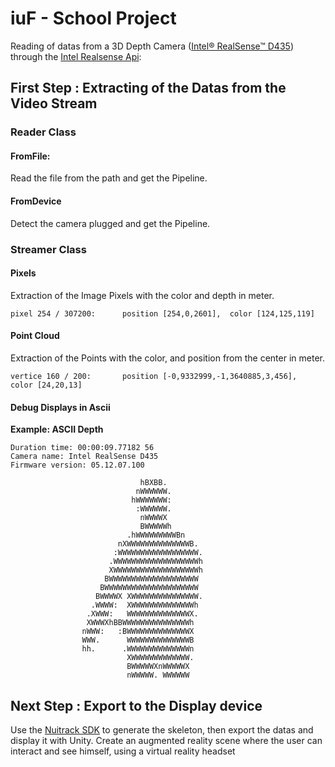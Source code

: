 # iuF - School Project
Reading of datas from a 3D Depth Camera ([Intel® RealSense™ D435](https://www.intelrealsense.com/depth-camera-d435/)) through the [Intel Realsense Api](https://github.com/IntelRealSense/librealsense):

## First Step : Extracting of the Datas from the Video Stream

### Reader Class
#### FromFile: 
Read the file from the path and get the Pipeline.

#### FromDevice
Detect the camera plugged and get the Pipeline.

### Streamer Class
#### Pixels
Extraction of the Image Pixels with the color and depth in meter.
```
pixel 254 / 307200:      position [254,0,2601],  color [124,125,119]
```
#### Point Cloud
Extraction of the Points with the color, and position from the center in meter.
```
vertice 160 / 200:       position [-0,9332999,-1,3640885,3,456],  color [24,20,13]
```

#### Debug Displays in Ascii
**Example: ASCII Depth**
```
Duration time: 00:00:09.77182 56
Camera name: Intel RealSense D435
Firmware version: 05.12.07.100

                             hBXBB.
                            nWWWWWW.
                           hWWWWWWW:
                            :WWWWWW.
                             nWWWWX
                             BWWWWWh
                          .hWWWWWWWWWBn
                        nXWWWWWWWWWWWWWWB.
                       :WWWWWWWWWWWWWWWWWW.
                      .WWWWWWWWWWWWWWWWWWWh
                      XWWWWWWWWWWWWWWWWWWWh
                     BWWWWWWWWWWWWWWWWWWWW
                    BWWWWWWWWWWWWWWWWWWWWW
                   BWWWWX XWWWWWWWWWWWWWWW.
                  .WWWW:  XWWWWWWWWWWWWWWh
                 .XWWW:   WWWWWWWWWWWWWWX.
                 XWWWXhBBWWWWWWWWWWWWWWWh
                nWWW:   :BWWWWWWWWWWWWWWX
                WWW.      WWWWWWWWWWWWWWB
                hh.      .WWWWWWWWWWWWWWn
                          XWWWWWWWWWWWWW.
                          BWWWWWXnWWWWWX
                          nWWWWW. WWWWWW
```

## Next Step : Export to the Display device

Use the [Nuitrack SDK](https://github.com/3DiVi/nuitrack-sdk) to generate the skeleton, then export the datas and display it with Unity.
Create an augmented reality scene where the user can interact and see himself, using a virtual reality headset

